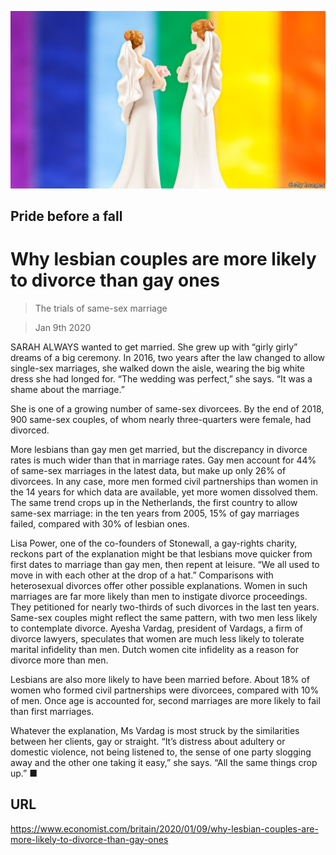 ![](./images/20200111_BRP003.jpg)

## Pride before a fall

# Why lesbian couples are more likely to divorce than gay ones

> The trials of same-sex marriage

> Jan 9th 2020

SARAH ALWAYS wanted to get married. She grew up with “girly girly” dreams of a big ceremony. In 2016, two years after the law changed to allow single-sex marriages, she walked down the aisle, wearing the big white dress she had longed for. “The wedding was perfect,” she says. “It was a shame about the marriage.”

She is one of a growing number of same-sex divorcees. By the end of 2018, 900 same-sex couples, of whom nearly three-quarters were female, had divorced.

More lesbians than gay men get married, but the discrepancy in divorce rates is much wider than that in marriage rates. Gay men account for 44% of same-sex marriages in the latest data, but make up only 26% of divorcees. In any case, more men formed civil partnerships than women in the 14 years for which data are available, yet more women dissolved them. The same trend crops up in the Netherlands, the first country to allow same-sex marriage: in the ten years from 2005, 15% of gay marriages failed, compared with 30% of lesbian ones.

Lisa Power, one of the co-founders of Stonewall, a gay-rights charity, reckons part of the explanation might be that lesbians move quicker from first dates to marriage than gay men, then repent at leisure. “We all used to move in with each other at the drop of a hat.” Comparisons with heterosexual divorces offer other possible explanations. Women in such marriages are far more likely than men to instigate divorce proceedings. They petitioned for nearly two-thirds of such divorces in the last ten years. Same-sex couples might reflect the same pattern, with two men less likely to contemplate divorce. Ayesha Vardag, president of Vardags, a firm of divorce lawyers, speculates that women are much less likely to tolerate marital infidelity than men. Dutch women cite infidelity as a reason for divorce more than men.

Lesbians are also more likely to have been married before. About 18% of women who formed civil partnerships were divorcees, compared with 10% of men. Once age is accounted for, second marriages are more likely to fail than first marriages.

Whatever the explanation, Ms Vardag is most struck by the similarities between her clients, gay or straight. “It’s distress about adultery or domestic violence, not being listened to, the sense of one party slogging away and the other one taking it easy,” she says. “All the same things crop up.” ■

## URL

https://www.economist.com/britain/2020/01/09/why-lesbian-couples-are-more-likely-to-divorce-than-gay-ones
